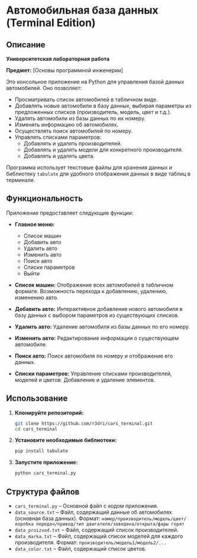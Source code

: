 # Автомобильная база данных (Terminal Edition)

## Описание

**Университетская лабораторная работа**

**Предмет:** [Основы программной инженерии]

Это консольное приложение на Python для управления базой данных автомобилей. Оно позволяет:

*   Просматривать список автомобилей в табличном виде.
*   Добавлять новые автомобили в базу данных, выбирая параметры из предложенных списков (производитель, модель, цвет и т.д.).
*   Удалять автомобили из базы данных по их номеру.
*   Изменять информацию об автомобилях.
*   Осуществлять поиск автомобилей по номеру.
*   Управлять списками параметров:
    *   Добавлять и удалять производителей.
    *   Добавлять и удалять модели для конкретного производителя.
    *   Добавлять и удалять цвета.

Программа использует текстовые файлы для хранения данных и библиотеку `tabulate` для удобного отображения данных в виде таблиц в терминале.

## Функциональность

Приложение предоставляет следующие функции:

*   **Главное меню:**
    *   Список машин
    *   Добавить авто
    *   Удалить авто
    *   Изменить авто
    *   Поиск авто
    *   Списки параметров
    *   Выйти

*   **Список машин:**  Отображение всех автомобилей в табличном формате. Возможность перехода к добавлению, удалению, изменению авто.

*   **Добавить авто:**  Интерактивное добавление нового автомобиля в базу данных с выбором параметров из существующих списков.

*   **Удалить авто:**  Удаление автомобиля из базы данных по его номеру.

*   **Изменить авто:**  Редактирование информации о существующем автомобиле.

*   **Поиск авто:**  Поиск автомобиля по номеру и отображение его данных.

*   **Списки параметров:** Управление списками производителей, моделей и цветов. Добавление и удаление элементов.

## Использование

1.  **Клонируйте репозиторий:**

    ```bash
    git clone https://github.com/r3dri/cars_terminal.git
    cd cars_terminal
    ```

2.  **Установите необходимые библиотеки:**

    ```bash
    pip install tabulate
    ```

3.  **Запустите приложение:**

    ```bash
    python cars_terminal.py
    ```

## Структура файлов

*   `cars_terminal.py` – Основной файл с кодом приложения.
*   `data_source.txt` – Файл, содержащий данные об автомобилях (основная база данных).  Формат: `номер/производитель/модель/цвет/коробка передач/привод/тип двигателя/заведена/открыта/фары горят`
*   `data_proizvod.txt` – Файл, содержащий список производителей.
*   `data_marka.txt` – Файл, содержащий список моделей для каждого производителя. Формат: `производитель/модель1/модель2/...`
*   `data_color.txt` – Файл, содержащий список цветов.
